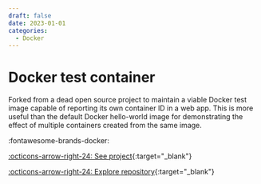 ```yaml
---
draft: false 
date: 2023-01-01
categories:
  - Docker
---
```


# Docker test container

Forked from a dead open source project to maintain a viable Docker test image capable of reporting its own container ID in a web app. This is more useful than the default Docker hello-world image for demonstrating the effect of multiple containers created from the same image.

:fontawesome-brands-docker:

[:octicons-arrow-right-24: See project](https://hub.docker.com/r/esritraining1/hello-world){:target="_blank"}

[:octicons-arrow-right-24: Explore repository](https://github.com/travisormsby/hello-world-container){:target="_blank"}
